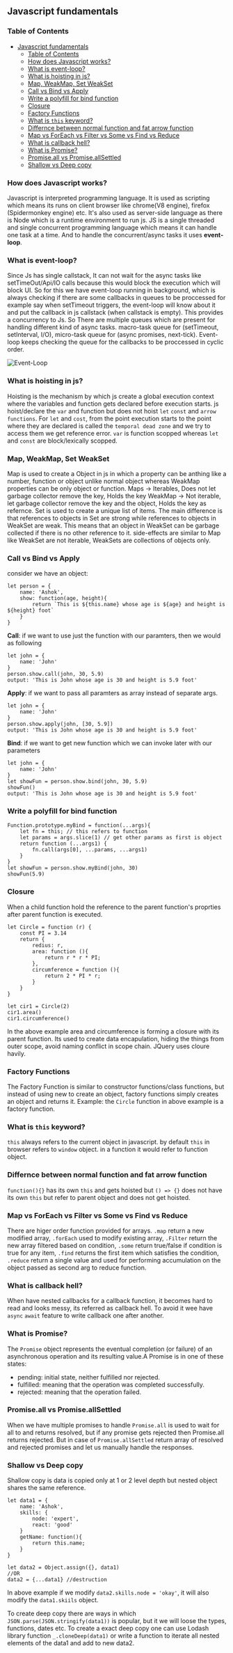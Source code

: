 ## Javascript fundamentals

### Table of Contents  
- [Javascript fundamentals](#javascript-fundamentals)
  - [Table of Contents](#table-of-contents)
  - [How does Javascript works?](#how-does-javascript-works)
  - [What is event-loop?](#what-is-event-loop)
  - [What is hoisting in js?](#what-is-hoisting-in-js)
  - [Map, WeakMap, Set WeakSet](#map-weakmap-set-weakset)
  - [Call vs Bind vs Apply](#call-vs-bind-vs-apply)
  - [Write a polyfill for bind function](#write-a-polyfill-for-bind-function)
  - [Closure](#closure)
  - [Factory Functions](#factory-functions)
  - [What is `this` keyword?](#what-is-this-keyword)
  - [Differnce between normal function and fat arrow function](#differnce-between-normal-function-and-fat-arrow-function)
  - [Map vs ForEach vs Filter vs Some vs Find vs Reduce](#map-vs-foreach-vs-filter-vs-some-vs-find-vs-reduce)
  - [What is callback hell?](#what-is-callback-hell)
  - [What is Promise?](#what-is-promise)
  - [Promise.all vs Promise.allSettled](#promiseall-vs-promiseallsettled)
  - [Shallow vs Deep copy](#shallow-vs-deep-copy)


### How does Javascript works?

Javascript is interpreted programming language. It is used as scripting which means its runs on client browser like chrome(V8 engine), firefox (Spidermonkey engine) etc. It's also used as server-side language as there is Node which is a runtime environment to run js.
JS is a single threaded and single concurrent programming language which means it can handle one task at a time. And to handle the concurrent/async tasks it uses **event-loop**.

### What is event-loop?

Since Js has single callstack, It can not wait for the async tasks like setTimeOut/Api/IO calls because this would block the execution which will block UI. So for this we have event-loop running in background, which is always checking if there are some callbacks in queues to be proccessed for example say when setTimeout triggers, the event-loop will know about it and put the callback in js callstack (when callstack is empty). This provides a concurrency to Js.
So There are multiple queues which are present for handling different kind of async tasks. macro-task queue for (setTimeout, setInterval, I/O), micro-task queue for (async promises, next-tick). Event-loop keeps checking the queue for the callbacks to be proccessed in cyclic order.

![Event-Loop](../../public/event-loop.jpg.png)

### What is hoisting in js?

Hoisting is the mechanism by which js create a global execution context where the variables and function gets declared before execution starts. js hoist/declare the `var` and function but does not hoist `let` `const` and `arrow functions`. For `let` and `cost`, from the point execution starts to the point where they are declared is called the `temporal dead zone` and we try to access them we get reference error.
`var` is function scopped whereas `let` and `const` are block/lexically scopped. 


### Map, WeakMap, Set WeakSet

Map is used to create a Object in js in which a property can be anthing like a number, function or object unlike normal object whereas WeakMap properties can be only object or function. 
Maps -> Iterables, Does not let garbage collector remove the key, Holds the key
WeakMap -> Not iterable, let garbage collector remove the key and the object, Holds the key as refernce.
Set is used to create a unique list of items. The main difference is that references to objects in Set are strong while references to objects in WeakSet are weak. This means that an object in WeakSet can be garbage collected if there is no other reference to it. side-effects are similar to Map like WeakSet are not iterable, WeakSets are collections of objects only.

### Call vs Bind vs Apply

consider we have an object:
```
let person = {
    name: 'Ashok', 
    show: function(age, height){ 
        return `This is ${this.name} whose age is ${age} and height is ${height} foot`
    }
}
```
**Call**: if we want to use just the function with our paramters, then we would as following
```
let john = {
    name: 'John' 
}
person.show.call(john, 30, 5.9)
output: 'This is John whose age is 30 and height is 5.9 foot'
```
**Apply**: if we want to pass all paramters as array instead of separate args. 
```
let john = {
    name: 'John' 
}
person.show.apply(john, [30, 5.9])
output: 'This is John whose age is 30 and height is 5.9 foot'
```
**Bind**: if we want to get new function which we can invoke later with our parameters
```
let john = {
    name: 'John' 
}
let showFun = person.show.bind(john, 30, 5.9)
showFun()
output: 'This is John whose age is 30 and height is 5.9 foot'
```

### Write a polyfill for bind function

```
Function.prototype.myBind = function(...args){
    let fn = this; // this refers to function
    let params = args.slice(1) // get other params as first is object
    return function (...args1) {
        fn.call(args[0], ...params, ...args1)
    }
}
let showFun = person.show.myBind(john, 30)
showFun(5.9)
```


### Closure

When a child function hold the reference to the parent function's proprties after parent function is executed.
```
let Circle = function (r) {
    const PI = 3.14
    return {
        redius: r,
        area: function (){
            return r * r * PI;
        },
        circumference = function (){
            return 2 * PI * r;
        }
    }
}

let cir1 = Circle(2)
cir1.area()
cir1.circumference()
```
In the above example area and circumference is forming a closure with its parent function.
Its used to create data encapulation, hiding the things from outer scope, avoid naming conflict in scope chain. JQuery uses cloure havily.


### Factory Functions

The Factory Function is similar to constructor functions/class functions, but instead of using new to create an object, factory functions simply creates an object and returns it.
Example: the `Circle` function in above example is a factory function.

### What is `this` keyword?

`this` always refers to the current object in javascript. by default `this` in browser refers to `window` object. in a function it would refer to function object.

### Differnce between normal function and fat arrow function

`function(){}` has its own `this` and gets hoisted but `() => {}` does not have its own `this` but refer to parent object and does not get hoisted.  

### Map vs ForEach vs Filter vs Some vs Find vs Reduce

There are higer order function provided for arrays. `.map` return a new modified array, `.forEach` used to modify existing array, `.Filter` return the new array filtered based on condition, `.some` return true/false if condition is true for any item, `.find` returns the first item which satisfies the condition, `.reduce` return a single value and used for performing accumulation on the object passed as second arg to reduce function.


### What is callback hell?

When have nested callbacks for a callback function, it becomes hard to read and looks messy, its referred as callback hell. To avoid it wee have `async` `await` feature to write callback one after another.

### What is Promise?

The `Promise` object represents the eventual completion (or failure) of an asynchronous operation and its resulting value.A Promise is in one of these states:
- pending: initial state, neither fulfilled nor rejected.
- fulfilled: meaning that the operation was completed successfully.
- rejected: meaning that the operation failed.

### Promise.all vs Promise.allSettled

When we have multiple promises to handle `Promise.all` is used to wait for all to and returns resolved, but if any promise gets rejected then Promise.all returns rejected. But in case of `Promise.allSettled` return array of resolved and rejected promises and let us manually handle the responses. 

### Shallow vs Deep copy
Shallow copy is data is copied only at 1 or 2 level depth but nested object shares the same reference.
```
let data1 = {
    name: 'Ashok',
    skills: {
        node: 'expert',
        react: 'good'
    }
    getName: function(){
        return this.name;
    }
}

let data2 = Object.assign({}, data1)
//OR
data2 = {...data1} //destruction
```
In above example if we modify `data2.skills.node = 'okay'`, it will also modify the `data1.skiils` object.

To create deep copy there are ways in which `JSON.parse(JSON.stringify(data1))` is popular, but it we will loose the types, functions, dates etc. To create a exact deep copy one can use Lodash library function `_.cloneDeep(data1)` or write a function to iterate all nested elements of the data1 and add to new data2.

